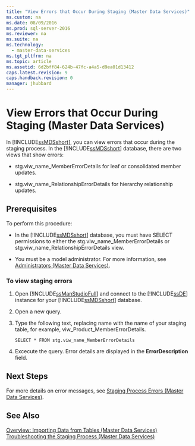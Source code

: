 ```yaml
---
title: "View Errors that Occur During Staging (Master Data Services)"
ms.custom: na
ms.date: 08/09/2016
ms.prod: sql-server-2016
ms.reviewer: na
ms.suite: na
ms.technology: 
  - master-data-services
ms.tgt_pltfrm: na
ms.topic: article
ms.assetid: 6d2bff84-624b-47fc-a4a5-d9ea01d13412
caps.latest.revision: 9
caps.handback.revision: 0
manager: jhubbard
---
```

# View Errors that Occur During Staging (Master Data Services)
In [!INCLUDE[ssMDSshort](../../Topics/TopicNameContainA/tokens/ssMDSshort_md.md)], you can view errors that occur during the staging process. In the [!INCLUDE[ssMDSshort](../../Topics/TopicNameContainA/tokens/ssMDSshort_md.md)] database, there are two views that show errors:  
  
-   stg.viw_name_MemberErrorDetails for leaf or consolidated member updates.  
  
-   stg.viw_name_RelationshipErrorDetails for hierarchy relationship updates.  
  
## Prerequisites  
 To perform this procedure:  
  
-   In the [!INCLUDE[ssMDSshort](../../Topics/TopicNameContainA/tokens/ssMDSshort_md.md)] database, you must have SELECT permissions to either the stg.viw_name_MemberErrorDetails or stg.viw_name_RelationshipErrorDetails view.  
  
-   You must be a model administrator. For more information, see [Administrators (Master Data Services)](../../Topics/TopicNameNotContainA/Administrators--Master-Data-Services-.md).  
  
### To view staging errors  
  
1.  Open [!INCLUDE[ssManStudioFull](../../Topics/TopicNameContainA/tokens/ssManStudioFull_md.md)] and connect to the [!INCLUDE[ssDE](../../Topics/TopicNameContainA/tokens/ssDE_md.md)] instance for your [!INCLUDE[ssMDSshort](../../Topics/TopicNameContainA/tokens/ssMDSshort_md.md)] database.  
  
2.  Open a new query.  
  
3.  Type the following text, replacing name with the name of your staging table, for example, viw_Product_MemberErrorDetails.  
  
     `SELECT * FROM stg.viw_name_MemberErrorDetails`  
  
4.  Excecute the query. Error details are displayed in the **ErrorDescription** field.  
  
## Next Steps  
 For more details on error messages, see [Staging Process Errors (Master Data Services)](../../Topics/TopicNameNotContainA/Staging-Process-Errors--Master-Data-Services-.md).  
  
## See Also  
 [Overview: Importing Data from Tables (Master Data Services)](../Topic/Overview:%20Importing%20Data%20from%20Tables%20\(Master%20Data%20Services\).md)   
 [Troubleshooting the Staging Process (Master Data Services)](http://social.technet.microsoft.com/wiki/contents/articles/troubleshooting-the-staging-process-master-data-services.aspx)